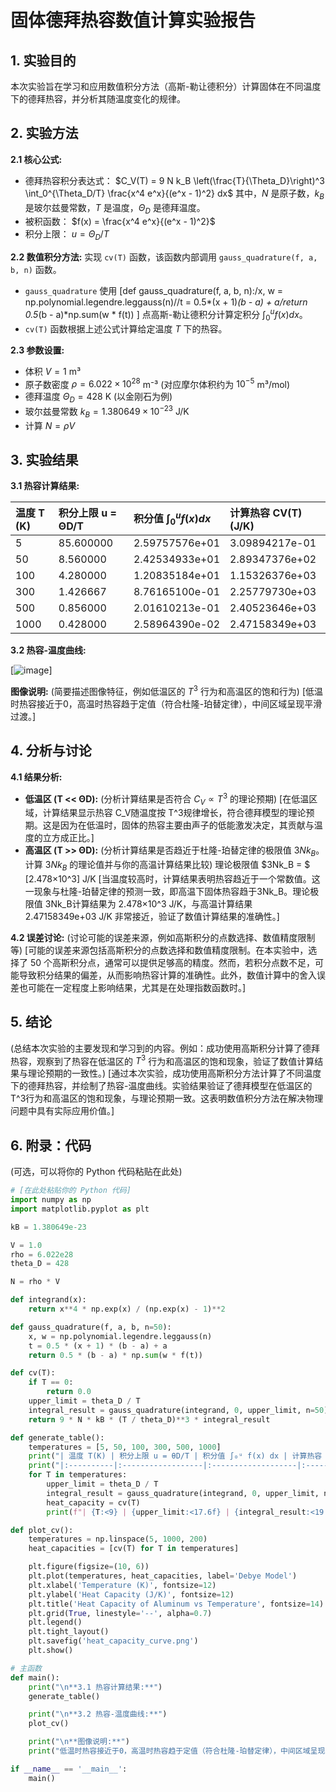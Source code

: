 # 固体德拜热容数值计算实验报告

## 1. 实验目的

本次实验旨在学习和应用数值积分方法（高斯-勒让德积分）计算固体在不同温度下的德拜热容，并分析其随温度变化的规律。

## 2. 实验方法

**2.1 核心公式:**
*   德拜热容积分表达式：
    $C_V(T) = 9 N k_B \left(\frac{T}{\Theta_D}\right)^3 \int_0^{\Theta_D/T} \frac{x^4 e^x}{(e^x - 1)^2} dx$
    其中，$N$ 是原子数，$k_B$ 是玻尔兹曼常数，$T$ 是温度，$\Theta_D$ 是德拜温度。
*   被积函数： $f(x) = \frac{x^4 e^x}{(e^x - 1)^2}$
*   积分上限： $u = \Theta_D / T$

**2.2 数值积分方法:**
实现 `cv(T)` 函数，该函数内部调用 `gauss_quadrature(f, a, b, n)` 函数。
*   `gauss_quadrature` 使用 [def gauss_quadrature(f, a, b, n):/x, w = np.polynomial.legendre.leggauss(n)//t = 0.5*(x + 1)*(b - a) + a/return 0.5*(b - a)*np.sum(w * f(t))  ] 点高斯-勒让德积分计算定积分 $\int_0^u f(x) dx$。
*   `cv(T)` 函数根据上述公式计算给定温度 $T$ 下的热容。

**2.3 参数设置:**
*   体积 $V = 1$ m³
*   原子数密度 $\rho = 6.022 \times 10^{28}$ m⁻³ (对应摩尔体积约为 $10^{-5}$ m³/mol)
*   德拜温度 $\Theta_D = 428$ K (以金刚石为例)
*   玻尔兹曼常数 $k_B = 1.380649 \times 10^{-23}$ J/K
*   计算 $N = \rho V$

## 3. 实验结果

**3.1 热容计算结果:**

| 温度 T (K) | 积分上限 u = ΘD/T | 积分值 $\int_0^u f(x) dx$ | 计算热容 CV(T) (J/K) |
| :--------- | :---------------- | :------------------------ | :------------------- |
| 5          | 85.600000         | 2.59757576e+01      | 3.09894217e-01      |
| 50         | 8.560000          | 2.42534933e+01      | 2.89347376e+02      |
| 100        | 4.280000          | 1.20835184e+01      | 1.15326376e+03      |
| 300        | 1.426667          | 8.76165100e-01      | 2.25779730e+03      |
| 500        | 0.856000          | 2.01610213e-01      | 2.40523646e+03      |
| 1000       | 0.428000          | 2.58964390e-02      | 2.47158349e+03      |

**3.2 热容-温度曲线:**

[![image](https://github.com/user-attachments/assets/b9e137e2-a6bd-4758-b774-2d93c515ea5b)]

**图像说明:** (简要描述图像特征，例如低温区的 $T^3$ 行为和高温区的饱和行为)
[低温时热容接近于0，高温时热容趋于定值（符合杜隆-珀替定律），中间区域呈现平滑过渡。]
## 4. 分析与讨论

**4.1 结果分析:**
*   **低温区 (T << ΘD):** (分析计算结果是否符合 $C_V \propto T^3$ 的理论预期)
    [在低温区域，计算结果显示热容 C_V随温度按 T^3规律增长，符合德拜模型的理论预期。这是因为在低温时，固体的热容主要由声子的低能激发决定，其贡献与温度的立方成正比。]
*   **高温区 (T >> ΘD):** (分析计算结果是否趋近于杜隆-珀替定律的极限值 $3Nk_B$。计算 $3Nk_B$ 的理论值并与你的高温计算结果比较)
    理论极限值 $3Nk_B = $ [2.478×10^3] J/K
    [当温度较高时，计算结果表明热容趋近于一个常数值。这一现象与杜隆-珀替定律的预测一致，即高温下固体热容趋于3Nk_B。理论极限值 3Nk_B计算结果为 2.478×10^3 J/K，与高温计算结果 2.47158349e+03 J/K 非常接近，验证了数值计算结果的准确性。]

**4.2 误差讨论:**
(讨论可能的误差来源，例如高斯积分的点数选择、数值精度限制等)
[可能的误差来源包括高斯积分的点数选择和数值精度限制。在本实验中，选择了 50 个高斯积分点，通常可以提供足够高的精度。然而，若积分点数不足，可能导致积分结果的偏差，从而影响热容计算的准确性。此外，数值计算中的舍入误差也可能在一定程度上影响结果，尤其是在处理指数函数时。]

## 5. 结论

(总结本次实验的主要发现和学习到的内容。例如：成功使用高斯积分计算了德拜热容，观察到了热容在低温区的 $T^3$ 行为和高温区的饱和现象，验证了数值计算结果与理论预期的一致性。)
[通过本次实验，成功使用高斯积分方法计算了不同温度下的德拜热容，并绘制了热容-温度曲线。实验结果验证了德拜模型在低温区的 T^3行为和高温区的饱和现象，与理论预期一致。这表明数值积分方法在解决物理问题中具有实际应用价值。]

## 6. 附录：代码

(可选，可以将你的 Python 代码粘贴在此处)

```python
# [在此处粘贴你的 Python 代码]
import numpy as np
import matplotlib.pyplot as plt

kB = 1.380649e-23  

V = 1.0            
rho = 6.022e28    
theta_D = 428     

N = rho * V

def integrand(x):
    return x**4 * np.exp(x) / (np.exp(x) - 1)**2

def gauss_quadrature(f, a, b, n=50):
    x, w = np.polynomial.legendre.leggauss(n)
    t = 0.5 * (x + 1) * (b - a) + a
    return 0.5 * (b - a) * np.sum(w * f(t))

def cv(T):
    if T == 0:
        return 0.0
    upper_limit = theta_D / T
    integral_result = gauss_quadrature(integrand, 0, upper_limit, n=50)
    return 9 * N * kB * (T / theta_D)**3 * integral_result

def generate_table():
    temperatures = [5, 50, 100, 300, 500, 1000]
    print("| 温度 T(K) | 积分上限 u = θD/T | 积分值 ∫₀ᵘ f(x) dx | 计算热容 CV(T) (J/K) |")
    print("|:----------|:------------------|:-------------------|:---------------------|")
    for T in temperatures:
        upper_limit = theta_D / T
        integral_result = gauss_quadrature(integrand, 0, upper_limit, n=50)
        heat_capacity = cv(T)
        print(f"| {T:<9} | {upper_limit:<17.6f} | {integral_result:<19.8e} | {heat_capacity:<19.8e} |")

def plot_cv():
    temperatures = np.linspace(5, 1000, 200)
    heat_capacities = [cv(T) for T in temperatures]

    plt.figure(figsize=(10, 6))
    plt.plot(temperatures, heat_capacities, label='Debye Model')
    plt.xlabel('Temperature (K)', fontsize=12)
    plt.ylabel('Heat Capacity (J/K)', fontsize=12)
    plt.title('Heat Capacity of Aluminum vs Temperature', fontsize=14)
    plt.grid(True, linestyle='--', alpha=0.7)
    plt.legend()
    plt.tight_layout()
    plt.savefig('heat_capacity_curve.png')
    plt.show()

# 主函数
def main():
    print("\n**3.1 热容计算结果:**")
    generate_table()

    print("\n**3.2 热容-温度曲线:**")
    plot_cv()

    print("\n**图像说明:**")
    print("低温时热容接近于0，高温时热容趋于定值（符合杜隆-珀替定律），中间区域呈现平滑过渡。")

if __name__ == '__main__':
    main()
```
